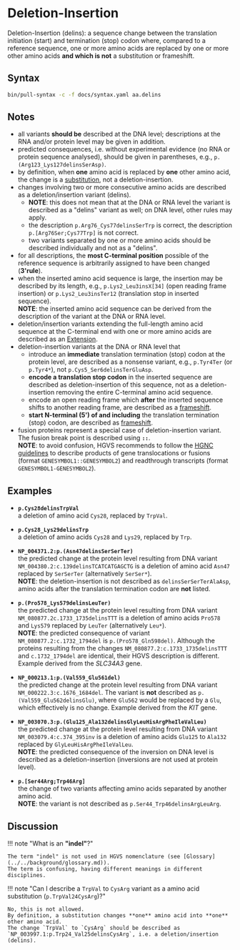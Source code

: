 # Deletion-Insertion

<!-- ## Definition -->

Deletion-Insertion (delins): a sequence change between the translation initiation (start) and termination (stop) codon where, compared to a reference sequence, one or more amino acids are replaced by one or more other amino acids **and which is not** a substitution or frameshift.

## Syntax

```sh exec="true"
bin/pull-syntax -c -f docs/syntax.yaml aa.delins
```

## Notes

- all variants **should be** described at the DNA level; descriptions at the RNA and/or protein level may be given in addition.
- predicted consequences, i.e. without experimental evidence (no RNA or protein sequence analysed), should be given in parentheses, e.g., `p.(Arg123_Lys127delinsSerAsp)`.
- by definition, when **one** amino acid is replaced by **one** other amino acid, the change is a [substitution](substitution.md), not a deletion-insertion.
- changes involving two or more consecutive amino acids are described as a deletion/insertion variant (delins).
    - **NOTE**: this does not mean that at the DNA or RNA level the variant is described as a "delins" variant as well; on DNA level, other rules may apply.
    - the description `p.Arg76_Cys77delinsSerTrp` is correct, the description <code class="invalid">p.[Arg76Ser;Cys77Trp]</code> is not correct.
    - two variants separated by one or more amino acids should be described individually and not as a "delins".
- for all descriptions, the **most C-terminal position** possible of the reference sequence is arbitrarily assigned to have been changed (**3'rule**).
- when the inserted amino acid sequence is large, the insertion may be described by its length, e.g., `p.Lys2_Leu3insX[34]` (open reading frame insertion) or `p.Lys2_Leu3insTer12` (translation stop in inserted sequence).<br>
  **NOTE**: the inserted amino acid sequence can be derived from the description of the variant at the DNA or RNA level.
- deletion/insertion variants extending the full-length amino acid sequence at the C-terminal end with one or more amino acids are described as an [Extension](extension.md).
- deletion-insertion variants at the DNA or RNA level that
    - introduce an **immediate** translation termination (stop) codon at the protein level, are described as a nonsense variant, e.g., `p.Tyr4Ter` (or `p.Tyr4*`), not <code class="invalid">p.Cys5_Ser6delinsTerGluAsp</code>.
    - **encode a translation stop codon** in the inserted sequence are described as deletion-insertion of this sequence, not as a deletion-insertion removing the entire C-terminal amino acid sequence.
    - encode an open reading frame which **after** the inserted sequence shifts to another reading frame, are described as a [frameshift](frameshift.md).
    - **start N-terminal (5') of and including** the translation termination (stop) codon, are described as [frameshift](frameshift.md).
- fusion proteins represent a special case of deletion-insertion variant.
  The fusion break point is described using **`::`**.<br>
  **NOTE**: to avoid confusion, HGVS recommends to follow the [HGNC guidelines](https://www.genenames.org/about/guidelines/) to describe products of gene translocations or fusions (format `GENESYMBOL1::GENESYMBOL2`) and readthrough transcripts (format `GENESYMBOL1-GENESYMBOL2`).

## Examples

- **`p.Cys28delinsTrpVal`**<br>
  a deletion of amino acid `Cys28`, replaced by `TrpVal`.

- **`p.Cys28_Lys29delinsTrp`**<br>
  a deletion of amino acids `Cys28` and `Lys29`, replaced by `Trp`.

- **`NP_004371.2:p.(Asn47delinsSerSerTer)`**<br>
  the predicted change at the protein level resulting from DNA variant `NM_004380.2:c.139delinsTCATCATGAGCTG` is a deletion of amino acid `Asn47` replaced by `SerSerTer` (alternatively `SerSer*`).<br>
  **NOTE**: the deletion-insertion is not described as <code class="invalid">delinsSerSerTerAlaAsp</code>, amino acids after the translation termination codon are **not** listed.

- **`p.(Pro578_Lys579delinsLeuTer)`**<br>
  the predicted change at the protein level resulting from DNA variant `NM_080877.2c.1733_1735delinsTTT` is a deletion of amino acids `Pro578` and `Lys579` replaced by `LeuTer` (alternatively `Leu*`).<br>
  **NOTE**: the predicted consequence of variant `NM_080877.2:c.1732_1794del` is `p.(Pro578_Gln598del)`.
  Although the proteins resulting from the changes `NM_080877.2:c.1733_1735delinsTTT` and `c.1732_1794del` are identical, their HGVS description is different.
  Example derived from the _SLC34A3_ gene.

- **`NP_000213.1:p.(Val559_Glu561del)`**<br>
  the predicted change at the protein level resulting from DNA variant `NM_000222.3:c.1676_1684del`.
  The variant is **not** described as <code class="invalid">p.(Val559_Glu562delinsGlu)</code>, where `Glu562` would be replaced by a `Glu`, which effectively is no change.
  Example derived from the _KIT_ gene.

- **`NP_003070.3:p.(Glu125_Ala132delinsGlyLeuHisArgPheIleValLeu)`**<br>
  the predicted change at the protein level resulting from DNA variant `NM_003079.4:c.374_395inv` is a deletion of amino acids `Glu125` to `Ala132` replaced by `GlyLeuHisArgPheIleValLeu`.<br>
  **NOTE**: the predicted consequence of the inversion on DNA level is described as a deletion-insertion (inversions are not used at protein level).

- **`p.[Ser44Arg;Trp46Arg]`**<br>
  the change of two variants affecting amino acids separated by another amino acid.<br>
  **NOTE**: the variant is not described as `p.Ser44_Trp46delinsArgLeuArg`.

## Discussion

!!! note "What is an **"indel"**?"

    The term "indel" is not used in HGVS nomenclature (see [Glossary](../../background/glossary.md)).
    The term is confusing, having different meanings in different disciplines.

!!! note "Can I describe a `TrpVal` to `CysArg` variant as a amino acid substitution (<code class="invalid">p.TrpVal24CysArg</code>)?"

    No, this is not allowed.
    By definition, a substitution changes **one** amino acid into **one** other amino acid.
    The change `TrpVal` to `CysArg` should be described as `NP_003997.1:p.Trp24_Val25delinsCysArg`, i.e. a deletion/insertion (delins).
